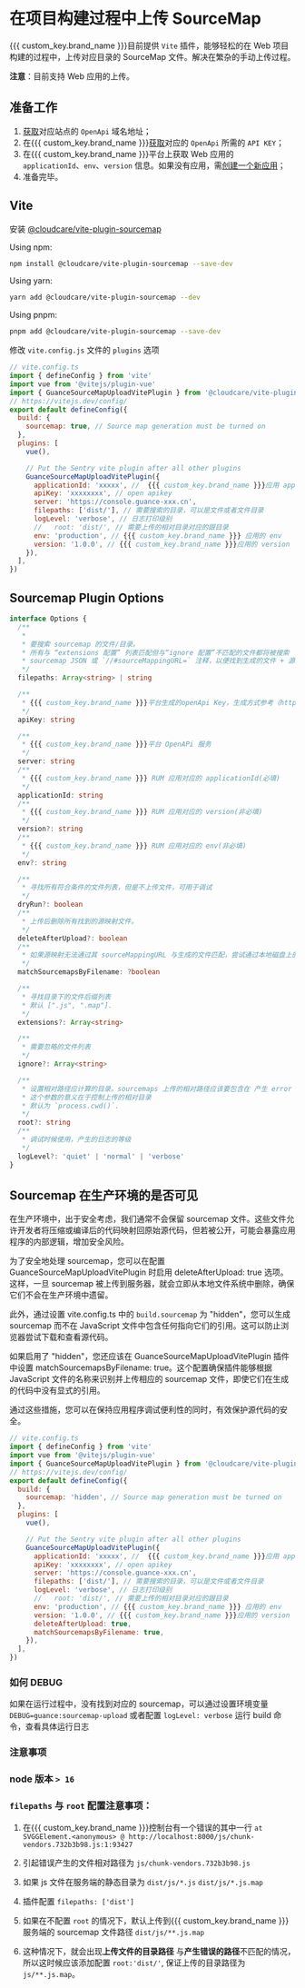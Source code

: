 # 在项目构建过程中上传 SourceMap

{{{ custom_key.brand_name }}}目前提供 `Vite` 插件，能够轻松的在 Web 项目构建的过程中，上传对应目录的 SourceMap 文件。解决在繁杂的手动上传过程。

**注意**：目前支持 Web 应用的上传。

## 准备工作

1. [获取](../../open-api/index.md)对应站点的 `OpenApi` 域名地址；
2. 在{{{ custom_key.brand_name }}}[获取](../../open-api/signature-certification.md)对应的 `OpenApi` 所需的 `API KEY`；
3. 在{{{ custom_key.brand_name }}}平台上获取 Web 应用的 `applicationId`、`env`、`version` 信息。如果没有应用，需[创建一个新应用](../web/app-access.md)；
4. 准备完毕。

## Vite

安装 [@cloudcare/vite-plugin-sourcemap](https://www.npmjs.com/package/@cloudcare/vite-plugin-sourcemap)

Using npm:

```bash
npm install @cloudcare/vite-plugin-sourcemap --save-dev
```

Using yarn:

```bash
yarn add @cloudcare/vite-plugin-sourcemap --dev
```

Using pnpm:

```bash
pnpm add @cloudcare/vite-plugin-sourcemap --save-dev
```

修改 `vite.config.js` 文件的 `plugins` 选项

```js
// vite.config.ts
import { defineConfig } from 'vite'
import vue from '@vitejs/plugin-vue'
import { GuanceSourceMapUploadVitePlugin } from '@cloudcare/vite-plugin-sourcemap'
// https://vitejs.dev/config/
export default defineConfig({
  build: {
    sourcemap: true, // Source map generation must be turned on
  },
  plugins: [
    vue(),

    // Put the Sentry vite plugin after all other plugins
    GuanceSourceMapUploadVitePlugin({
      applicationId: 'xxxxx', //  {{{ custom_key.brand_name }}}应用 appid
      apiKey: 'xxxxxxxx', // open apikey
      server: 'https://console.guance-xxx.cn',
      filepaths: ['dist/'], // 需要搜索的目录，可以是文件或者文件目录
      logLevel: 'verbose', // 日志打印级别
      //   root: 'dist/', // 需要上传的相对目录对应的跟目录
      env: 'production', // {{{ custom_key.brand_name }}} 应用的 env
      version: '1.0.0', // {{{ custom_key.brand_name }}}应用的 version
    }),
  ],
})
```

## Sourcemap Plugin Options

```typescript
interface Options {
  /**
   *
   * 要搜索 sourcemap 的文件/目录。
   * 所有与 “extensions 配置” 列表匹配但与“ignore 配置”不匹配的文件都将被搜索
   * sourcemap JSON 或 `//#sourceMappingURL=` 注释，以便找到生成的文件 + 源映射对，然后源映射将被上传。
   */
  filepaths: Array<string> | string

  /**
   * {{{ custom_key.brand_name }}}平台生成的openApi Key，生成方式参考（https://docs.guance.com/management/api-key/open-api/#_1）
   */
  apiKey: string

  /**
   * {{{ custom_key.brand_name }}}平台 OpenAPi 服务
   */
  server: string
  /**
   * {{{ custom_key.brand_name }}} RUM 应用对应的 applicationId(必填)
   */
  applicationId: string
  /**
   * {{{ custom_key.brand_name }}} RUM 应用对应的 version(非必填)
   */
  version?: string
  /**
   * {{{ custom_key.brand_name }}} RUM 应用对应的 env(非必填)
   */
  env?: string

  /**
   * 寻找所有符合条件的文件列表，但是不上传文件，可用于调试
   */
  dryRun?: boolean
  /**
   * 上传后删除所有找到的源映射文件。
   */
  deleteAfterUpload?: boolean
  /**
   * 如果源映射无法通过其 sourceMappingURL 与生成的文件匹配，尝试通过本地磁盘上的文件名进行匹配
   */
  matchSourcemapsByFilename: ?boolean

  /**
   * 寻找目录下的文件后缀列表
   * 默认 [".js", ".map"].
   */
  extensions?: Array<string>

  /**
   * 需要忽略的文件列表
   */
  ignore?: Array<string>

  /**
   * 设置相对路径应计算的目录。sourcemaps 上传的相对路径应该要包含在 产生 error 的路径内，因此
   * 这个参数的意义在于控制上传的相对目录
   * 默认为 `process.cwd()`.
   */
  root?: string
  /**
   * 调试时候使用，产生的日志的等级
   */
  logLevel?: 'quiet' | 'normal' | 'verbose'
}
```

## Sourcemap 在生产环境的是否可见

在生产环境中，出于安全考虑，我们通常不会保留 sourcemap 文件。这些文件允许开发者将压缩或编译后的代码映射回原始源代码，但若被公开，可能会暴露应用程序的内部逻辑，增加安全风险。

为了安全地处理 sourcemap，您可以在配置 GuanceSourceMapUploadVitePlugin 时启用 deleteAfterUpload: true 选项。这样，一旦 sourcemap 被上传到服务器，就会立即从本地文件系统中删除，确保它们不会在生产环境中遗留。

此外，通过设置 vite.config.ts 中的 `build.sourcemap` 为 "hidden"，您可以生成 sourcemap 而不在 JavaScript 文件中包含任何指向它们的引用。这可以防止浏览器尝试下载和查看源代码。

如果启用了 "hidden"，您还应该在 GuanceSourceMapUploadVitePlugin 插件中设置 matchSourcemapsByFilename: true。这个配置确保插件能够根据 JavaScript 文件的名称来识别并上传相应的 sourcemap 文件，即使它们在生成的代码中没有显式的引用。

通过这些措施，您可以在保持应用程序调试便利性的同时，有效保护源代码的安全。

```js
// vite.config.ts
import { defineConfig } from 'vite'
import vue from '@vitejs/plugin-vue'
import { GuanceSourceMapUploadVitePlugin } from '@cloudcare/vite-plugin-sourcemap'
// https://vitejs.dev/config/
export default defineConfig({
  build: {
    sourcemap: 'hidden', // Source map generation must be turned on
  },
  plugins: [
    vue(),

    // Put the Sentry vite plugin after all other plugins
    GuanceSourceMapUploadVitePlugin({
      applicationId: 'xxxxx', //  {{{ custom_key.brand_name }}}应用 appid
      apiKey: 'xxxxxxxx', // open apikey
      server: 'https://console.guance-xxx.cn',
      filepaths: ['dist/'], // 需要搜索的目录，可以是文件或者文件目录
      logLevel: 'verbose', // 日志打印级别
      //   root: 'dist/', // 需要上传的相对目录对应的跟目录
      env: 'production', // {{{ custom_key.brand_name }}} 应用的 env
      version: '1.0.0', // {{{ custom_key.brand_name }}}应用的 version
      deleteAfterUpload: true,
      matchSourcemapsByFilename: true,
    }),
  ],
})
```

### 如何 DEBUG

如果在运行过程中，没有找到对应的 sourcemap，可以通过设置环境变量 `DEBUG=guance:sourcemap-upload` 或者配置 `logLevel: verbose` 运行 build 命令，查看具体运行日志

### 注意事项

### node 版本 `> 16`

### `filepaths` 与 `root` 配置注意事项：

1. 在{{{ custom_key.brand_name }}}控制台有一个错误的其中一行 `at SVGGElement.<anonymous> @ http://localhost:8000/js/chunk-vendors.732b3b98.js:1:93427`

2. 引起错误产生的文件相对路径为 `js/chunk-vendors.732b3b98.js`

3. 如果 js 文件在服务端的静态目录为 `dist/js/*.js` `dist/js/*.js.map`

4. 插件配置 `filepaths: ['dist']`

5. 如果在不配置 `root` 的情况下，默认上传到{{{ custom_key.brand_name }}}服务端的 sourcemap 文件路径 `dist/js/**.js.map`

6. 这种情况下，就会出现**上传文件的目录路径** 与**产生错误的路径**不匹配的情况，所以这时候应该添加配置 `root:'dist/'`, 保证上传的目录路径为 `js/**.js.map`。
